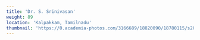 ```yaml
---
title: 'Dr. S. Srinivasan'
weight: 89
location: 'Kalpakkam, Tamilnadu'
thumbnail: 'https://0.academia-photos.com/3166689/18820090/18780115/s200_k.kalyanasundaram.jpg'
---
```

